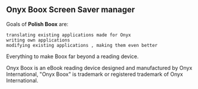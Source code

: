 <h2>Onyx Boox Screen Saver manager</h2>

Goals of <b>Polish Boox</b> are:

    translating existing applications made for Onyx
    writing own applications
    modifying existing applications , making them even better

Everything to make Boox far beyond a reading device.

Onyx Boox is an eBook reading device designed and manufactured by Onyx International, "Onyx Boox" is trademark or registered trademark of Onyx International.
